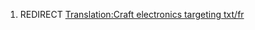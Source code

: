 1.  REDIRECT [Translation:Craft electronics targeting
    txt/fr](Translation:Craft_electronics_targeting_txt/fr "wikilink")